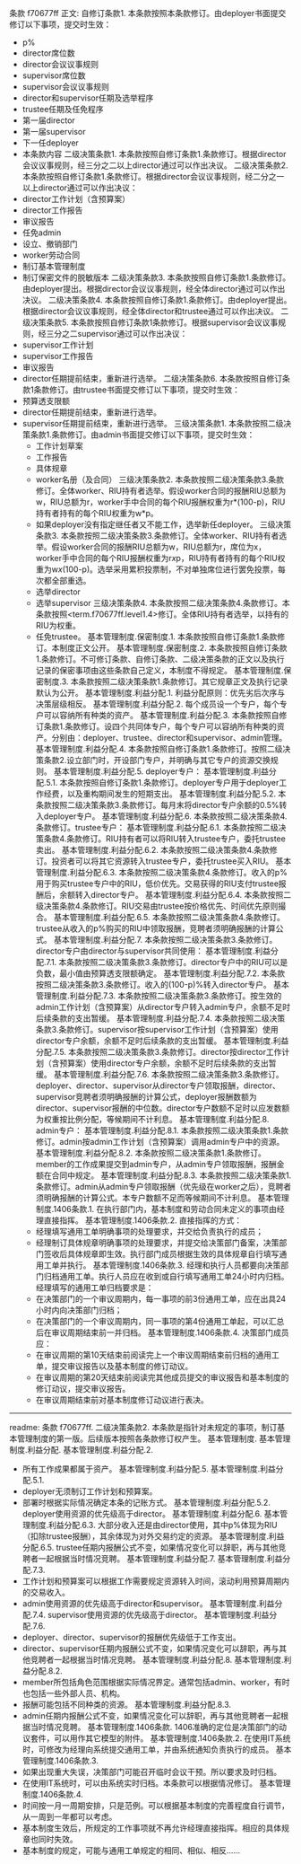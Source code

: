 条款 f70677ff 正文:
自修订条款1. 本条款按照本条款修订。由deployer书面提交修订以下事项，提交时生效：
  - p%
  - director席位数
  - director会议议事规则
  - supervisor席位数
  - supervisor会议议事规则
  - director和supervisor任期及选举程序
  - trustee任期及任免程序
  - 第一届director
  - 第一届supervisor
  - 下一任deployer
  - 本条款内容
二级决策条款1. 本条款按照自修订条款1.条款修订。根据director会议议事规则，经三分之二以上director通过可以作出决议。
二级决策条款2. 本条款按照自修订条款1.条款修订。根据director会议议事规则，经二分之一以上director通过可以作出决议：
  - director工作计划（含预算案）
  - director工作报告
  - 审议报告
  - 任免admin
  - 设立、撤销部门
  - worker劳动合同
  - 制订基本管理制度
  - 制订保密文件的脱敏版本
二级决策条款3. 本条款按照自修订条款1.条款修订。由deployer提出。根据director会议议事规则，经全体director通过可以作出决议。
二级决策条款4. 本条款按照自修订条款1.条款修订。由deployer提出。根据director会议议事规则，经全体director和trustee通过可以作出决议。
二级决策条款5. 本条款按照自修订条款1条款修订。根据supervisor会议议事规则，经三分之二supervisor通过可以作出决议：
  - supervisor工作计划
  - supervisor工作报告
  - 审议报告
  - director任期提前结束，重新进行选举。
二级决策条款6. 本条款按照自修订条款1条款修订。由trustee书面提交修订以下事项，提交时生效：
- 预算透支限额
- director任期提前结束，重新进行选举。
- supervisor任期提前结束，重新进行选举。
三级决策条款1. 本条款按照二级决策条款1.条款修订。由admin书面提交修订以下事项，提交时生效：
  - 工作计划草案
  - 工作报告
  - 具体规章
  - worker名册（及合同）
三级决策条款2. 本条款按照二级决策条款3.条款修订。全体worker、RIU持有者选举。假设worker合同的报酬RIU总额为w，RIU总额为r，worker手中合同的每个RIU报酬权重为r*(100-p)，RIU持有者持有的每个RIU权重为w*p。 
  - 如果deployer没有指定继任者又不能工作，选举新任deployer。
三级决策条款3. 本条款按照二级决策条款3.条款修订。全体worker、RIU持有者选举。假设worker合同的报酬RIU总额为w，RIU总额为r，席位为x，worker手中合同的每个RIU报酬权重为r*x*p，RIU持有者持有的每个RIU权重为w*x*(100-p)。选举采用累积投票制，不对单独席位进行罢免投票，每次都全部重选。
  - 选举director
  - 选举supervisor
三级决策条款4. 本条款按照二级决策条款4.条款修订。本条款按照<term.f70677ff.level1.4>修订。全体RIU持有者选举，以持有的RIU为权重。
  - 任免trustee。
基本管理制度.保密制度.1. 本条款按照自修订条款1.条款修订。本制度正文公开。
基本管理制度.保密制度.2. 本条款按照自修订条款1.条款修订。不可修订条款、自修订条款、二级决策条款的正文以及执行记录的保密事项由这些条款自己定义，本制度不得规定。
基本管理制度.保密制度.3. 本条款按照二级决策条款1.条款修订。其它规章正文及执行记录默认为公开。
基本管理制度.利益分配.1. 利益分配原则：优先劣后次序与决策层级相反。
基本管理制度.利益分配.2. 每个成员设一个专户，每个专户可以容纳所有种类的资产。
基本管理制度.利益分配.3. 本条款按照自修订条款1.条款修订。设四个共同体专户，每个专户可以容纳所有种类的资产。分别由：deployer、trustee、director和supervisor、admin管理。
基本管理制度.利益分配.4. 本条款按照自修订条款1.条款修订。按照二级决策条款2.设立部门时，开设部门专户，并明确与其它专户的资源交换规则。
基本管理制度.利益分配.5. deployer专户：
基本管理制度.利益分配.5.1. 本条款按照自修订条款1.条款修订。deployer专户用于deployer工作经费，以及重构期间发生的短期支出。
基本管理制度.利益分配.5.2. 本条款按照二级决策条款3.条款修订。每月末将director专户余额的0.5%转入deployer专户。
基本管理制度.利益分配.6. 本条款按照二级决策条款4.条款修订。trustee专户：
基本管理制度.利益分配.6.1. 本条款按照二级决策条款4.条款修订。RIU持有者可以将RIU转入trustee专户，委托trustee卖出。
基本管理制度.利益分配.6.2. 本条款按照二级决策条款4.条款修订。投资者可以将其它资源转入trustee专户，委托trustee买入RIU。
基本管理制度.利益分配.6.3. 本条款按照二级决策条款4.条款修订。收入的p%用于购买trustee专户中的RIU，低价优先。交易获得的RIU支付trustee报酬后，余额转入director专户。
基本管理制度.利益分配.6.4. 本条款按照二级决策条款4.条款修订。RIU交易由trustee按价格优先、时间优先原则撮合。
基本管理制度.利益分配.6.5. 本条款按照二级决策条款4.条款修订。trustee从收入的p%购买的RIU中领取报酬，竞聘者须明确报酬的计算公式。
基本管理制度.利益分配.7. 本条款按照二级决策条款3.条款修订。director专户由director与supervisor共同使用：
基本管理制度.利益分配.7.1. 本条款按照二级决策条款3.条款修订。director专户中的RIU可以是负数，最小值由预算透支限额确定。
基本管理制度.利益分配.7.2. 本条款按照二级决策条款3.条款修订。收入的(100-p)%转入director专户。
基本管理制度.利益分配.7.3. 本条款按照二级决策条款3.条款修订。按生效的admin工作计划（含预算案）从director专户转入admin专户，余额不足时后续条款的支出暂缓。
基本管理制度.利益分配.7.4. 本条款按照二级决策条款3.条款修订。supervisor按supervisor工作计划（含预算案）使用director专户余额，余额不足时后续条款的支出暂缓。
基本管理制度.利益分配.7.5. 本条款按照二级决策条款3.条款修订。director按director工作计划（含预算案）使用director专户余额，余额不足时后续条款的支出暂缓。
基本管理制度.利益分配.7.6. 本条款按照二级决策条款3.条款修订。deployer、director、supervisor从director专户领取报酬，director、supervisor竞聘者须明确报酬的计算公式，deployer报酬数额为director、supervisor报酬的中位数。director专户数额不足时以应发数额为权重按比例分配，等候期间不计利息。
基本管理制度.利益分配.8. admin专户：
基本管理制度.利益分配.8.1. 本条款按照二级决策条款1.条款修订。admin按admin工作计划（含预算案）调用admin专户中的资源。
基本管理制度.利益分配.8.2. 本条款按照二级决策条款1.条款修订。member的工作成果提交到admin专户，从admin专户领取报酬，报酬金额在合同中规定。
基本管理制度.利益分配.8.3. 本条款按照二级决策条款1.条款修订。admin从admin专户领取报酬（优先级在worker之后），竞聘者须明确报酬的计算公式。本专户数额不足而等候期间不计利息。
基本管理制度.1406条款.1. 在执行部门内，基本制度和劳动合同未定义的事项由经理直接指挥。
基本管理制度.1406条款.2. 直接指挥的方式：
  - 经理填写通用工单明确事项的处理要求，并交给负责执行的成员；
  - 经理制订具体规章明确事项的处理要求，并提交给决策部门备案，决策部门签收后具体规章即生效。执行部门成员根据生效的具体规章自行填写通用工单并执行。
基本管理制度.1406条款.3. 经理和执行人员都要向决策部门归档通用工单。执行人员应在收到或自行填写通用工单24小时内归档。经理填写的通用工单归档要求是：
  - 在决策部门的一个审议周期内，每一事项的前3份通用工单，应在出具24小时内向决策部门归档；
  - 在决策部门的一个审议周期内，同一事项的第4份通用工单起，可以汇总后在审议周期结束前一并归档。
基本管理制度.1406条款.4. 决策部门成员应：
  - 在审议周期的第10天结束前阅读完上一个审议周期结束前归档的通用工单，提交审议报告以及基本制度的修订动议。
  - 在审议周期的第20天结束前阅读完其他成员提交的审议报告和基本制度的修订动议，提交审议报告。
  - 在审议周期结束前对基本制度修订动议进行表决。

---
readme:
条款 f70677ff. 二级决策条款2.
本条款是指针对未规定的事项，制订基本管理制度的第一版。后续版本按照各条款修订权产生。
基本管理制度.
基本管理制度.利益分配.
基本管理制度.利益分配.2.
- 所有工作成果都属于资产。
基本管理制度.利益分配.5.
基本管理制度.利益分配.5.1.
- deployer无须制订工作计划和预算案。
- 部署时根据实际情况确定本条的记账方式。
基本管理制度.利益分配.5.2.
deployer使用资源的优先级高于director。
基本管理制度.利益分配.6.
基本管理制度.利益分配.6.3.
大部分收入还是由director使用，其中p%体现为RIU（扣除trustee报酬），其余体现为对外交易约定的资源。
基本管理制度.利益分配.6.5.
trustee任期内报酬公式不变，如果情况变化可以辞职，再与其他竞聘者一起根据当时情况竞聘。
基本管理制度.利益分配.7.
基本管理制度.利益分配.7.3.
- 工作计划和预算案可以根据工作需要规定资源转入时间，滚动利用预算周期内的交易收入。
- admin使用资源的优先级高于director和supervisor。
基本管理制度.利益分配.7.4.
supervisor使用资源的优先级高于director。
基本管理制度.利益分配.7.6.
- deployer、director、supervisor的报酬优先级低于工作支出。
- director、supervisor任期内报酬公式不变，如果情况变化可以辞职，再与其他竞聘者一起根据当时情况竞聘。
基本管理制度.利益分配.8.
基本管理制度.利益分配.8.2.
- member所包括角色范围根据实际情况界定。通常包括admin、worker，有时也包括一些外部人员、机构。
- 报酬可能包括不同种类的资源。
基本管理制度.利益分配.8.3.
- admin任期内报酬公式不变，如果情况变化可以辞职，再与其他竞聘者一起根据当时情况竞聘。
基本管理制度.1406条款.
1406准确的定位是决策部门的动议套件，可以用作其它模型的附件。 ​​​
基本管理制度.1406条款.2.
在使用IT系统时，可修改为经理向系统提交通用工单，并由系统通知负责执行的成员。
基本管理制度.1406条款.3.
- 如果出现重大失误，决策部门可能召开临时会议干预。所以要求及时归档。
- 在使用IT系统时，可以由系统实时归档。本条款可以根据情况修订。
基本管理制度.1406条款.4.
- 时间按一月一周期安排，只是范例。可以根据基本制度的完善程度自行调节，从一周到一年都可以考虑。
- 基本制度生效后，所规定的工作事项就不再允许经理直接指挥。相应的具体规章也同时失效。
- 基本制度的规定，可能与通用工单规定的相同、相似、相反......
